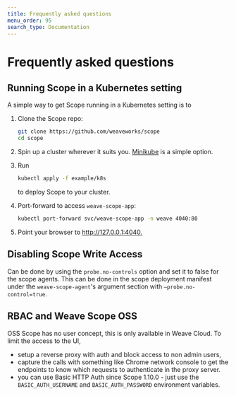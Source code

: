 ```yaml
---
title: Frequently asked questions
menu_order: 95
search_type: Documentation
---
```


# Frequently asked questions

## Running Scope in a Kubernetes setting

A simple way to get Scope running in a Kubernetes setting is to

1. Clone the Scope repo:

   ```sh
   git clone https://github.com/weaveworks/scope
   cd scope
   ```

1. Spin up a cluster wherever it suits you.
   [Minikube](https://github.com/kubernetes/minikube) is a simple option.
1. Run

   ```sh
   kubectl apply -f example/k8s
   ```

   to deploy Scope to your cluster.
1. Port-forward to access `weave-scope-app`:

   ```sh
   kubectl port-forward svc/weave-scope-app -n weave 4040:80
   ```

1. Point your browser to <http://127.0.0.1:4040.>

## Disabling Scope Write Access

Can be done by using the `probe.no-controls` option and set it to false for the scope agents. This can be done in the scope deployment manifest under the `weave-scope-agent`'s argument section with `—probe.no-control=true`.

## RBAC and Weave Scope OSS

OSS Scope has no user concept, this is only available in Weave Cloud. To limit the access to the UI,

- setup a reverse proxy with auth and block access to non admin users,
- capture the calls with something like Chrome network console to get the endpoints to know which requests to authenticate in the proxy server.
- you can use Basic HTTP Auth since Scope 1.10.0 - just use the `BASIC_AUTH_USERNAME` and `BASIC_AUTH_PASSWORD` environment variables.